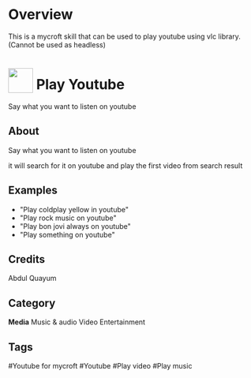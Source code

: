 # Overview
This is a mycroft skill that can be used to play youtube using vlc library. (Cannot be used as headless)
# <img src="https://raw.githack.com/FortAwesome/Font-Awesome/master/svgs/solid/video.svg" card_color="#CF4F38" width="50" height="50" style="vertical-align:bottom"/> Play Youtube
Say what you want to listen on youtube

## About
Say what you want to listen on youtube

it will search for it on youtube and play the first video from search result

## Examples
* "Play coldplay yellow in youtube"
* "Play rock music on youtube"
* "Play bon jovi always on youtube"
* "Play something on youtube"

## Credits
Abdul Quayum

## Category
**Media**
Music & audio
Video
Entertainment

## Tags
#Youtube for mycroft
#Youtube
#Play video
#Play music

